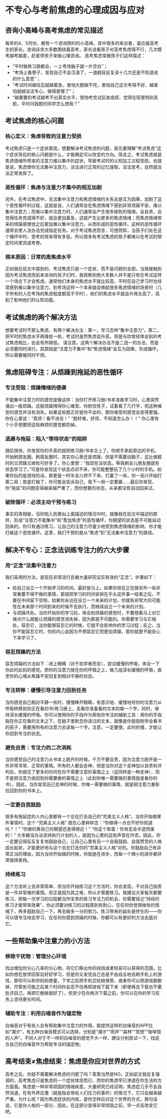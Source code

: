 # 不专心与考前焦虑的心理成因与应对

## 咨询小高峰与高考焦虑的常见描述
每年的4、5月份，都有一个咨询预约的小高峰。其中很多的来访者，是应届高考生的家长。咨询诉求大多数围绕着高考，家长说看孩子对高考焦虑得不行，几次模考越考越差，赶紧带孩子来做心理咨询。
高考焦虑常被孩子们这样描述：
- “平时做练习册都会，一上考场脑子就一片空白”；
- “考场上看卷子，发现自己不会汉语了，一道题目反复读十几次还是不知道说的什么意思”；
- “考试时间越往后就越着急，害怕大题做不完，害怕自己这次考得不好，越害怕就越没法专心，做得更慢了”；
- “越重要的考试越考不出真实水平，很怕考完试后发成绩，觉得在班里特别丢脸，平时问我题的同学怎么想我？”

## 考试焦虑的核心问题
### 核心定义：焦虑导致的注意力受损
考试焦虑只是一个症状表现。想要解决考试焦虑的问题，首先要理解“考试焦虑”这个症状背后的核心问题是什么，才能确定可以改变的方向。简言之，考试焦虑就是焦虑情绪所带来的注意力难以集中的症状，导致考试时的认知加工过程受损。也就是说，焦虑使你无法集中注意力，没法进行正常的记忆提取，没法思考，自然就没法正常发挥了。

### 恶性循环：焦虑与注意力不集中的相互加剧
另外，在考试焦虑中，无法集中注意力和焦虑情绪的关系总是互为因果，加剧了这个恶性循环的过程，这就是说，人们通常会在焦虑情绪下感到非常烦躁不安，难以集中注意力；而难以集中注意力时，人们通常会产生很多挫败的情绪，会自责，会觉得任务完成得不好，就会更加着急，这就产生出更多的焦虑情绪；而焦虑情绪带来的烦躁感使他之后更加难以集中注意力，从而形成的恶性循环。这样的恶性循环通常会使人没办法完成指定任务。对于考试焦虑而言，可想而知，当孩子们处在这个循环中时，思考的效率得有多低，所以很多有考试焦虑的孩子都难以在考试的限定时间里完成考卷。
### 根本原因：日常的高焦虑水平
正如我在前文中提到的，考试焦虑只是一个症状，而不是问题的全部。当我接触到因为考试焦虑而前来咨询的孩子们时，我观察到绝大多数人并不是只有在考试这样一个场合下才会焦虑。通常他们本身的焦虑水平就比较高，平时在自己学习时也经常感到难以集中注意力，到考场这样一个本来就会唤起很多焦虑情绪的场景时（几乎所有的人在考场的焦虑程度都高于平时），他们的焦虑水平就会升得太高了，高到了影响他们的认知功能。

## 考试焦虑的两个解决方法
想要考试时不那么焦虑，有两个解决办法：第一，学习怎样“集中注意力”。第二，把平时的焦虑水平再降低一些，考试时虽然焦虑会升高，但是与你曾经体会到的考试焦虑相比，也会有所降低。
请注意，这两个解决办法不是二选一的办法，而是必须要同时进行。其原因是“注意力不集中”和“焦虑情绪”会互为因果，形成循环，所以需要被同时干预。

## 焦虑阻碍专注：从烦躁到拖延的恶性循环
### 专注受阻：烦躁情绪的侵袭
不能集中注意力时的感觉是像这样：当你打开练习册/书本准备学习时，心里突然涌出一股烦躁。这股烦躁拽得你心难受。你耐住性子，试着看了几行字，但这种难受的感觉并没有消失。如果这些题正好是你不会的，那你难受的感觉会变得更强。你在心里说：“真烦！看不进去！” “题好难，好烦，不知道怎么办！！” 你心里有个小手想要把这些麻烦的感觉都扔掉。
### 逃避与拖延：陷入“等待状态”的陷阱
随后很快，你发现你的手真的就把练习册/书本合上了。你顺手拿起旁边的手机，开始刷朋友圈。刷朋友圈时，其实你心里还是烦躁，但是不需要动脑子，这比做题时的又烦躁又挫败可好多了。你心里想：“我现在没状态。等我刷会儿朋友圈就有状态学习了。”可是你发现这个状态迟迟不来，你可能整整玩了几个小时的手机。如果你玩的是游戏的话，那更是一时半会儿停不下来，打赢了一局，你一高兴开始打第二局；若是打输了，你可能会告诉自己，我下一局一定要赢……最后你发现，你“拖延”的问题变得越来越严重了，而你想要的状态，从来都没有自动回来过。
### 破除循环：必须主动干预与练习
事实的真相是，当你陷入到类似上面描述的情况中时，就像我在前文中描述的那样，形成“注意力不能集中”和“愈加焦虑”的恶性循环，你期望的状态是不可能自动回来的。你只有通过练习，让自己的注意力尽量少地受到焦虑情绪的影响，你才能打破这个恶性循环。这里，我们干预的是从“焦虑”到“无法集中注意力”的路径。

## 解决不专心：正念法训练专注力的六大步骤
### 用“正念”法集中注意力    
我们采用的方法，是现在非常流行且被大量研究证实有效的“正念”。步骤如下：
- 给自己设立一个开始学习的时间。最好是马上。如果你现在正在做另外一些非常重要不得不做的事情，那就把学习的时间安排在手头这件事一结束之后，不要在中间留下空隙。如果你永远在设立一个未来的计划，你就有非常大的可能性在未来那个时间到来的时候不去执行，而继续设立一个未来的计划。
- 与烦躁共处。当你开始你的学习后，体会到烦躁的感觉时，不要想着马上对它做点什么就能让烦躁的感觉消失掉，因为那是不可能的。你需要学习与它相处，容忍它，当你能够容忍它的时候，它就不会影响你的学习过程；反之，当你不能容忍它时，你的内心会因为不想容忍它而更加烦躁，那你就更不能安心下来学习了。
### 容忍烦躁的方法
容忍烦躁的方法如下：闭上眼睛（对于初学者而言），尝试缓慢的呼吸，体会一下你此时此刻的感觉。把你的注意力放在你的呼吸之上，做几组深长缓慢的呼吸，直至你的心境从焦躁不安回复到相对平静的状态。

### 专注转移：缓慢引导注意力回到任务
当你感觉自己相对平静一些时，慢慢睁开眼睛，有意识地、缓慢地将你的注意力从呼吸转移到你正在看的书/练习册上，去看你准备看的文本的每一个字。同时，保持深长缓慢的呼吸。你可以使用你的手指作为帮助你专注的辅助工具：用你的手指指在你正在看的文本之下，在脑子里默念你读过的文本，就像是你是刚刚学会看书的孩子，需要用所有的注意力去读每一个字。注意，一定要慢，此时的慢，才能让你回到专注的状态。
### 避免自责：专注力的二次消耗
当你感觉自己的注意力从书本上跑开的时候，千万不要自责，因为注意力跑开是一件非常寻常、正常的事情。所有的人都会走神，但是当你对这个走神加以自责和评判后，你就花了更多的时间在你不需要注意的事情之上（这同样是一种走神），而不是把注意力收回到你需要做的事情之上（此刻你唯一需要做的事情就是看你的书）。因此，当你发现自己走神的时候，你唯一需要做的事情，就是把注意力重新拉回到你的书本上。
### 一定要自我鼓励
很多有拖延症的人内心里都有一个总在打击自己的“完美主义人格”。当你开始做某件事情时，这个 “完美主义人格” 就在心里碎碎念：“你做得一点也不好你知道吗？！” “你做的离自己的期望还差得很远！” “你这个笨蛋！你肯定会半途而废的！” 大多数没办法坚持执行计划的人，是因为心里的这些声音在作祟。因此，你一定要记得反反复复地鼓励自己，让自己心里有另一个自我鼓励、自我赞赏的人格成长起来，才能更好地与这个总在打击你的“完美主义人格”对抗。你鼓励自己有非常正当的理由，因为当你开始做的时候，你就是在进步，而每一个微小的进步都非常值得表扬。
### 持续练习
这个方法听上去非常简单，但当你开始练习这个方法时，你会发现，不对自己指责是一件非常难的事情。但正是因为其之难，所以才需要练习。我建议大家每天都要练习，把每一次学习的过程都当作宝贵的练习专注力的机会，你需要铭记“持续的练习才能带来效果”，你必须要对练习的过程感到有耐心，在任何你觉得挫败的情绪下，再多鼓励自己一下，再去做多一分的努力。练习带来的益处是终生的——你可以很专注地去学习，在任何你感到烦躁的时候，你都可以有更好的方法去面对它。

## 一些帮助集中注意力的小方法
### 移除干扰物：管理分心环境
找出增加你分心几率的分心物，将它们移出你的视线或者轻易可以获得的范围。比如你想在放学回家后好好学习，但是你又发觉自己总是不由自主地去刷手机上的游戏，那你可以和你妈妈商量，下学之后把手机交给她保管，或者你可以把游戏都删掉，尽管有可能之后某个时间你会忍不住再把游戏下载下来（即使再去下载也不要批评自己，再把它删掉就好了），但至少在你再次下载之前，你可以在你的学习任务上坚持更长时间。
### 辅助专注：利用白噪音作为锚定物
白噪音对于有些人会有帮助集中注意力的作用。能提供这样的白噪音的APP比如“潮汐”，有五种白噪音模式可以选择，分别是“潮汐”“雨声”“森林”“冥想”“咖啡馆的人声”。不同人对于不一样的白噪音的感觉不大一样，建议分别尝试一下，找适合自己的白噪音作为帮助专注的锚定物。

## 高考结束≠焦虑结束：焦虑是你应对世界的方式
高考之后，你就不需要解决焦虑的问题了吗？答案当然是NO。正如前文我反复强调的，高考焦虑只是焦虑的一个症状体现而已，而你的焦虑早已渗透在你生活的方方面面。焦虑是一种非常顽固的情绪疾患，大量研究已经证明，焦虑症几乎不会自然消退，在有外界应激（就是指会带给人们压力的事件）的情况下，它只会越来越严重。为什么呢？因为焦虑症状的内核，是你怎样应对这个世界的方式，换句话说，它是你人格的一部分，因此，在这部分变得非常顽固之前，早一点去改变它吧。
